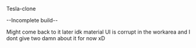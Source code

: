 Tesla-clone

--Incomplete build--

Might come back to it later idk material UI is corrupt in the workarea and I dont give two damn about it for now xD
